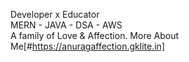 Developer  x  Educator <br>MERN - JAVA - DSA - AWS<br>A family of Love & Affection.
More About Me[#https://anuragaffection.gklite.in]


